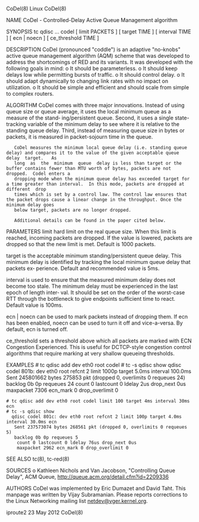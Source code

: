 CoDel(8)								     Linux								      CoDel(8)

NAME
       CoDel - Controlled-Delay Active Queue Management algorithm

SYNOPSIS
       tc qdisc ... codel [ limit PACKETS ] [ target TIME ] [ interval TIME ] [ ecn | noecn ] [ ce_threshold TIME ]

DESCRIPTION
       CoDel  (pronounced "coddle") is an adaptive "no-knobs" active queue management algorithm (AQM) scheme that was developed to address the shortcomings of
       RED and its variants. It was developed with the following goals in mind:
	o It should be parameterless.
	o It should keep delays low while permitting bursts of traffic.
	o It should control delay.
	o It should adapt dynamically to changing link rates with no impact on utilization.
	o It should be simple and efficient and should scale from simple to complex routers.

ALGORITHM
       CoDel comes with three major innovations. Instead of using queue size or queue average, it uses the local minimum queue as  a  measure  of  the	stand‐
       ing/persistent  queue.	Second, it uses a single state-tracking variable of the minimum delay to see where it is relative to the standing queue delay.
       Third, instead of measuring queue size in bytes or packets, it is measured in packet-sojourn time in the queue.

       CoDel measures the minimum local queue delay (i.e. standing queue delay) and compares it to the value of the given acceptable queue delay  target.   As
       long  as	 the  minimum  queue  delay is less than target or the buffer contains fewer than MTU worth of bytes, packets are not dropped.	Codel enters a
       dropping mode when the minimum queue delay has exceeded target for a time greater than interval.	 In this mode, packets are dropped at  different  drop
       times which is set by a control law. The control law ensures that the packet drops cause a linear change in the throughput. Once the minimum delay goes
       below target, packets are no longer dropped.

       Additional details can be found in the paper cited below.

PARAMETERS
   limit
       hard  limit  on the real queue size. When this limit is reached, incoming packets are dropped. If the value is lowered, packets are dropped so that the
       new limit is met. Default is 1000 packets.

   target
       is the acceptable minimum standing/persistent queue delay. This minimum delay is identified by tracking the local minimum queue delay that packets  ex‐
       perience.  Default and recommended value is 5ms.

   interval
       is  used	 to ensure that the measured minimum delay does not become too stale. The minimum delay must be experienced in the last epoch of length inter‐
       val.  It should be set on the order of the worst-case RTT through the bottleneck to give endpoints sufficient time to react. Default value is 100ms.

   ecn | noecn
       can be used to mark packets instead of dropping them. If ecn has been enabled, noecn can be used to turn it off and vice-a-versa. By  default,  ecn  is
       turned off.

   ce_threshold
       sets  a threshold above which all packets are marked with ECN Congestion Experienced. This is useful for DCTCP-style congestion control algorithms that
       require marking at very shallow queueing thresholds.

EXAMPLES
	# tc qdisc add dev eth0 root codel
	# tc -s qdisc show
	  qdisc codel 801b: dev eth0 root refcnt 2 limit 1000p target 5.0ms interval 100.0ms
	   Sent 245801662 bytes 275853 pkt (dropped 0, overlimits 0 requeues 24)
	   backlog 0b 0p requeues 24
	    count 0 lastcount 0 ldelay 2us drop_next 0us
	    maxpacket 7306 ecn_mark 0 drop_overlimit 0

	# tc qdisc add dev eth0 root codel limit 100 target 4ms interval 30ms ecn
	# tc -s qdisc show
	  qdisc codel 801c: dev eth0 root refcnt 2 limit 100p target 4.0ms interval 30.0ms ecn
	   Sent 237573074 bytes 268561 pkt (dropped 0, overlimits 0 requeues 5)
	   backlog 0b 0p requeues 5
	    count 0 lastcount 0 ldelay 76us drop_next 0us
	    maxpacket 2962 ecn_mark 0 drop_overlimit 0

SEE ALSO
       tc(8), tc-red(8)

SOURCES
       o   Kathleen Nichols and Van Jacobson, "Controlling Queue Delay", ACM Queue, http://queue.acm.org/detail.cfm?id=2209336

AUTHORS
       CoDel was implemented by Eric Dumazet and David Taht. This manpage was written by Vijay Subramanian. Please reports corrections to the Linux Networking
       mailing list <netdev@vger.kernel.org>.

iproute2								  23 May 2012								      CoDel(8)
